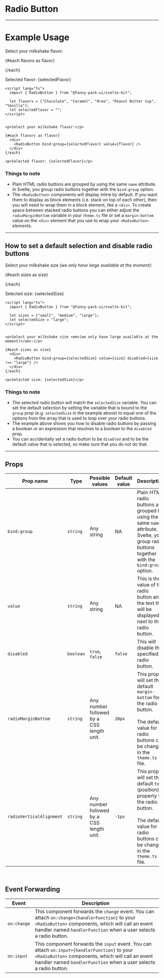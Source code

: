 <script lang="ts">
  import { RadioButton } from "/src/lib";

  let flavors = ["Chocolate", "Caramel", "Oreo", "Peanut Butter Cup", "Vanilla"];
  let selectedFlavor = "";

  let sizes = ["small", "medium", "large"];
  let selectedSize = "large";
</script>

# Radio Button

---

# Example Usage

<p>Select your milkshake flavor:</p>

{#each flavors as flavor}
  <div>
    <RadioButton bind:group={selectedFlavor} value={flavor} />
  </div>
{/each}

<p>Selected flavor: {selectedFlavor}</p>


```svelte
<script lang="ts">
  import { RadioButton } from "@fanny-pack-ui/svelte-kit";

  let flavors = ["Chocolate", "Caramel", "Oreo", "Peanut Butter Cup", "Vanilla"];
  let selectedFlavor = "";
</script>


<p>Select your milkshake flavor:</p>

{#each flavors as flavor}
  <div>
    <RadioButton bind:group={selectedFlavor} value={flavor} />
  </div>
{/each}

<p>Selected flavor: {selectedFlavor}</p>
```

### Things to note
* Plain HTML radio buttons are grouped by using the same `name` attribute. In Svelte, you group radio buttons together with the `bind:group` option.
* The `<RadioButton>` components will display inline by default. If you want them to display as block elements (i.e. stack on top of each other), then you will need to wrap them in a block element, like a `<div>`. To create space between stacked radio buttons you can either adjust the `radioMarginBottom` variable in your `theme.ts` file or set a `margin-bottom` value on the `<div>` element that you use to wrap your `<RadioButton>` elements.

---

## How to set a default selection and disable radio buttons

<p>Select your milkshake size <em>(we only have large available at the moment)</em>:</p>

{#each sizes as size}
  <div>
    <RadioButton bind:group={selectedSize} value={size} disabled={size !== "large"} />
  </div>
{/each}

<p>Selected size: {selectedSize}</p>

```svelte
<script lang="ts">
  import { RadioButton } from "@fanny-pack-ui/svelte-kit";

  let sizes = ["small", "medium", "large"];
  let selectedSize = "large";
</script>


<p>Select your milkshake size <em>(we only have large available at the moment)</em>:</p>

{#each sizes as size}
  <div>
    <RadioButton bind:group={selectedSize} value={size} disabled={size !== "large"} />
  </div>
{/each}

<p>Selected size: {selectedSize}</p>
```

### Things to note
* The selected radio button will match the `selectedSize` variable. You can set the default selection by setting the variable that is bound to the `group` prop (e.g. `selectedSize` in the example above) to equal one of the options from the array that is used to loop over your radio buttons.
* The example above shows you how to disable radio buttons by passing a boolean or an expression that resolves to a boolean to the `disabled` prop.
* You can accidentally set a radio button to be `disabled` and to be the default value that is selected, so make sure that you do not do that.

---

## Props
| Prop name | Type | Possible values | Default value | Description |
| --------- | ---- | --------------- | ------------- | ----------- |
| `bind:group` | `string` | Any string | NA | Plain HTML radio buttons are grouped by using the same `name` attribute. In Svelte, you group radio buttons together with the `bind:group` option. |
| `value` | `string` | Any string | NA | This is the value of the radio button and the text that will be displayed next to the radio button. |
| `disabled` | `boolean` | `true`, `false` | `false` | This will disable the specified radio button. |
| `radioMarginBottom` | `string` | Any number followed by a CSS length unit. | `20px` | This prop will set the default `margin-bottom` for the radio button.<br><br>The default value for all radio buttons can be changed in the `theme.ts` file. |
| `radioVerticalAlignment` | `string` | Any number followed by a CSS length unit. | `-1px` | This prop will set the default `top` (position) property for the radio button.<br><br>The default value for all radio buttons can be changed in the `theme.ts` file. |

<br>

## Event Forwarding
| Event | Description |
| ----- | ----------- |
| `on:change` | This component forwards the `change` event. You can attach `on:change={handlerFunction}` to your `<RadioButton>` components, which will call an event handler named `handlerFunction` when a user selects a radio button. |
| `on:input` | This component forwards the `input` event. You can attach `on:input={handlerFunction}` to your `<RadioButton>` components, which will call an event handler named `handlerFunction` when a user selects a radio button. |
